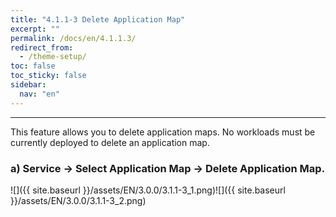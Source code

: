 ```yaml
---
title: "4.1.1-3 Delete Application Map"
excerpt: ""
permalink: /docs/en/4.1.1.3/
redirect_from:
  - /theme-setup/
toc: false
toc_sticky: false
sidebar:
  nav: "en"
---
```



---
This feature allows you to delete application maps. No workloads must be currently deployed to delete an application map.

### a\) Service → Select Application Map → Delete Application Map.

![]({{ site.baseurl }}/assets/EN/3.0.0/3.1.1-3_1.png)![]({{ site.baseurl }}/assets/EN/3.0.0/3.1.1-3_2.png)
